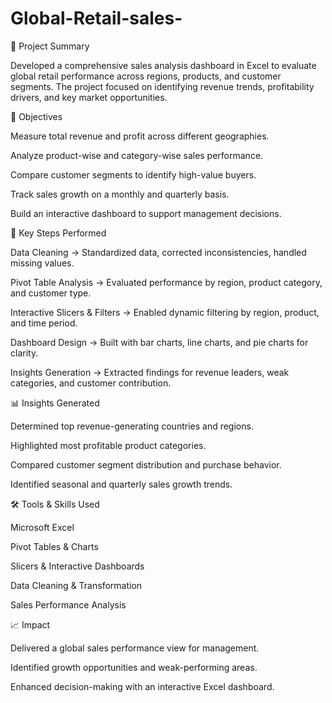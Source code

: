 # Global-Retail-sales-
📌 Project Summary

Developed a comprehensive sales analysis dashboard in Excel to evaluate global retail performance across regions, products, and customer segments. The project focused on identifying revenue trends, profitability drivers, and key market opportunities.

🎯 Objectives

Measure total revenue and profit across different geographies.

Analyze product-wise and category-wise sales performance.

Compare customer segments to identify high-value buyers.

Track sales growth on a monthly and quarterly basis.

Build an interactive dashboard to support management decisions.

🔑 Key Steps Performed

Data Cleaning → Standardized data, corrected inconsistencies, handled missing values.

Pivot Table Analysis → Evaluated performance by region, product category, and customer type.

Interactive Slicers & Filters → Enabled dynamic filtering by region, product, and time period.

Dashboard Design → Built with bar charts, line charts, and pie charts for clarity.

Insights Generation → Extracted findings for revenue leaders, weak categories, and customer contribution.

📊 Insights Generated

Determined top revenue-generating countries and regions.

Highlighted most profitable product categories.

Compared customer segment distribution and purchase behavior.

Identified seasonal and quarterly sales growth trends.

🛠 Tools & Skills Used

Microsoft Excel

Pivot Tables & Charts

Slicers & Interactive Dashboards

Data Cleaning & Transformation

Sales Performance Analysis

📈 Impact

Delivered a global sales performance view for management.

Identified growth opportunities and weak-performing areas.

Enhanced decision-making with an interactive Excel dashboard.
